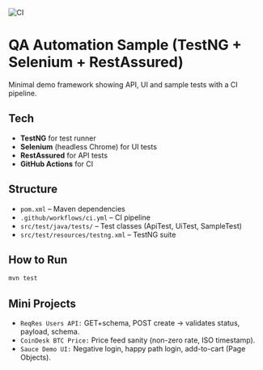 ![CI](https://github.com/abhis-mishra47/qa-automation-mini/actions/workflows/ci.yml/badge.svg)


# QA Automation Sample (TestNG + Selenium + RestAssured)

Minimal demo framework showing API, UI and sample tests with a CI pipeline.

## Tech
- **TestNG** for test runner
- **Selenium** (headless Chrome) for UI tests
- **RestAssured** for API tests
- **GitHub Actions** for CI

## Structure
- `pom.xml` – Maven dependencies  
- `.github/workflows/ci.yml` – CI pipeline  
- `src/test/java/tests/` – Test classes (ApiTest, UiTest, SampleTest)  
- `src/test/resources/testng.xml` – TestNG suite  

## How to Run
```bash
mvn test
```


## Mini Projects
- `ReqRes Users API:` GET+schema, POST create → validates status, payload, schema.
- `CoinDesk BTC Price:` Price feed sanity (non-zero rate, ISO timestamp).
- `Sauce Demo UI:` Negative login, happy path login, add-to-cart (Page Objects).
